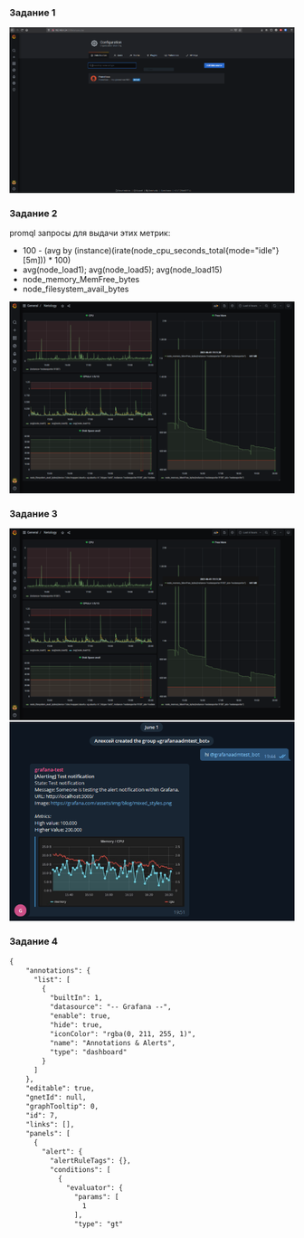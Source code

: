 ### Задание 1

![Image of 1st task](/img/1.PNG)

### Задание 2

promql запросы для выдачи этих метрик:
- 100 - (avg by (instance)(irate(node_cpu_seconds_total{mode="idle"}[5m])) * 100)
- avg(node_load1); avg(node_load5); avg(node_load15)
- node_memory_MemFree_bytes
- node_filesystem_avail_bytes

![Image of 2nd task](/img/3.PNG)


### Задание 3

![Image of 2nd task](/img/3.PNG)
![Image of 2nd task](/img/3.1.PNG)

### Задание 4

```
{
    "annotations": {
      "list": [
        {
          "builtIn": 1,
          "datasource": "-- Grafana --",
          "enable": true,
          "hide": true,
          "iconColor": "rgba(0, 211, 255, 1)",
          "name": "Annotations & Alerts",
          "type": "dashboard"
        }
      ]
    },
    "editable": true,
    "gnetId": null,
    "graphTooltip": 0,
    "id": 7,
    "links": [],
    "panels": [
      {
        "alert": {
          "alertRuleTags": {},
          "conditions": [
            {
              "evaluator": {
                "params": [
                  1
                ],
                "type": "gt"

```
